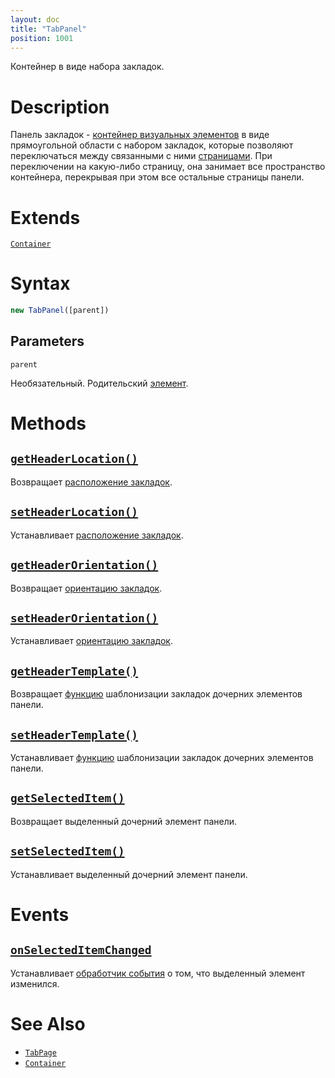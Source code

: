 ```yaml
---
layout: doc
title: "TabPanel"
position: 1001
---
```


Контейнер в виде набора закладок.

# Description

Панель закладок - [контейнер визуальных элементов](../../KeyConcepts/Container/) в виде прямоугольной
области с набором закладок, которые позволяют переключаться между связанными с ними [страницами](TabPage/).
При переключении на какую-либо страницу, она занимает все пространство контейнера, перекрывая при этом
все остальные страницы панели.

# Extends

[`Container`](../../KeyConcepts/Container/)

# Syntax

```js
new TabPanel([parent])
```

## Parameters

`parent`

Необязательный. Родительский [элемент](../../KeyConcepts/Element/).

# Methods

## [`getHeaderLocation()`](TabPanel.getHeaderLocation/)

Возвращает [расположение закладок](TabHeaderLocation/).

## [`setHeaderLocation()`](TabPanel.setHeaderLocation/)

Устанавливает [расположение закладок](TabHeaderLocation/).

## [`getHeaderOrientation()`](TabPanel.getHeaderOrientation/)

Возвращает [ориентацию закладок](TabHeaderOrientation/).

## [`setHeaderOrientation()`](TabPanel.setHeaderOrientation/)

Устанавливает [ориентацию закладок](TabHeaderOrientation/).

## [`getHeaderTemplate()`](TabPanel.getHeaderTemplate/)

Возвращает [функцию](../../KeyConcepts/Script/) шаблонизации закладок дочерних элементов панели.

## [`setHeaderTemplate()`](TabPanel.setHeaderTemplate/)

Устанавливает [функцию](../../KeyConcepts/Script/) шаблонизации закладок дочерних элементов панели.

## [`getSelectedItem()`](TabPanel.getSelectedItem/)

Возвращает выделенный дочерний элемент панели.

## [`setSelectedItem()`](TabPanel.setSelectedItem/)

Устанавливает выделенный дочерний элемент панели.

# Events

## [`onSelectedItemChanged`](TabPanel.onSelectedItemChanged/)

Устанавливает [обработчик события](../../KeyConcepts/Script/) о том, что выделенный элемент изменился.

# See Also

* [`TabPage`](TabPage/)
* [`Container`](../../KeyConcepts/Container/)
